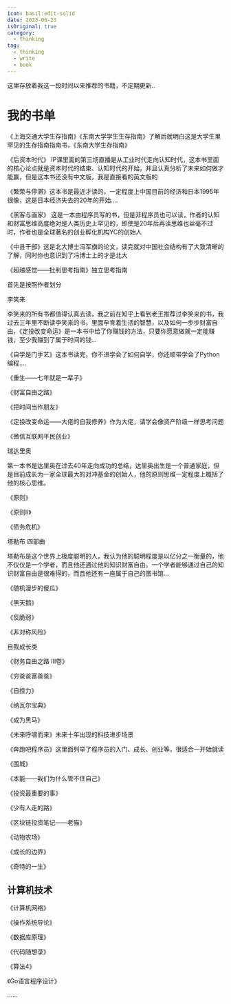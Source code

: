 ```yaml
---
icon: basil:edit-solid
date: 2023-06-23
isOriginal: true
category:
  - thinking
tag:
  - thinking
  - write
  - book
---
```



这里存放着我这一段时间以来推荐的书籍，不定期更新..

<!-- more -->

# 我的书单

《上海交通大学生存指南》《东南大学学生生存指南》了解后就明白这是大学生里罕见的生存指南指南书，《东南大学生存指南》

《后资本时代》 IP课里面的第三场直播是从工业时代走向认知时代，这本书里面的核心论点就是资本时代的结束、认知时代的开始，并且认真分析了未来如何做才能赢，但是这本书还没有中文版，我是直接看的英文版的

《繁荣与停滞》这本书是最近才读的，一定程度上中国目前的经济和日本1995年很像，这是日本经济失去的20年的开始….

《黑客与画家》 这是一本由程序员写的书，但是非程序员也可以读，作者的认知和财富思维高度绝对是人类历史上罕见的，即使是20年后再读思维也丝毫不过时，作者也是全球著名的创业孵化机构YC的创始人

《中县干部》这是北大博士冯军旗的论文，读完就对中国社会结构有了大致清晰的了解，同时你也意识到了冯博士上的才是北大

《超越感觉——批判思考指南》独立思考指南

首先是按照作者划分

李笑来

李笑来的所有书都值得认真去读，我之前在知乎上看到老王推荐过李笑来的书，我过去三年里不断读李笑来的书，里面孕育着生活的智慧，以及如何一步步财富自由，《定投改变命运》是一本书中给了你赚钱的方法，只要你愿意做就一定能赚钱，至少我赚到了属于时间的钱…

《自学是门手艺》这本书读完，你不进学会了如何自学，你还顺带学会了Python编程….

《重生——七年就是一辈子》

《财富自由之路》

《把时间当作朋友》

《定投改变命运——大佬的自我修养》作为大佬，请学会像资产阶级一样思考问题

《微信互联网平民创业》

瑞达里奥

第一本书是达里奥在过去40年走向成功的总结，达里奥出生是一个普通家庭，但是目前成长为一家全球最大的对冲基金的创始人，他的原则思维一定程度上概括了他的核心思维。

《原则》

《原则II》

《债务危机》

塔勒布 四部曲

塔勒布是这个世界上极度聪明的人，我认为他的聪明程度是以亿分之一衡量的，他不仅仅是一个学者，而且他还通过他的知识财富自由。一个学者能够通过自己的知识财富自由是很难得的，而且他还有一座属于自己的图书馆…

《随机漫步的傻瓜》

《黑天鹅》

《反脆弱》

《非对称风险》

自我成长类

《财务自由之路 III卷》

《穷爸爸富爸爸》

《自控力》

《纳瓦尔宝典》

《成为黑马》

《未来呼啸而来》未来十年出现的科技进步场景

《奔跑吧程序员》这里面列举了程序员的入门、成长、创业等，很适合一开始就读

《围城》

《本能——我们为什么管不住自己》

《投资最重要的事》

《少有人走的路》

《区块链投资笔记——老猫》

《动物农场》

《成长的边界》

《奇特的一生》

## 计算机技术

《计算机网络》

《操作系统导论》

《数据库原理》

《代码随想录》

《算法4》

《Go语言程序设计》

……